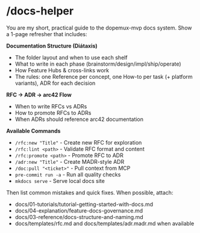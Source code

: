 # /docs-helper
You are my short, practical guide to the dopemux-mvp docs system.
Show a 1-page refresher that includes:

**Documentation Structure (Diátaxis)**
- The folder layout and when to use each shelf
- What to write in each phase (brainstorm/design/impl/ship/operate)
- How Feature Hubs & cross-links work
- The rules: one Reference per concept, one How-to per task (+ platform variants), ADR for each decision

**RFC → ADR → arc42 Flow**
- When to write RFCs vs ADRs
- How to promote RFCs to ADRs
- When ADRs should reference arc42 documentation

**Available Commands**
- `/rfc:new "Title"` - Create new RFC for exploration
- `/rfc:lint <path>` - Validate RFC format and content
- `/rfc:promote <path>` - Promote RFC to ADR
- `/adr:new "Title"` - Create MADR-style ADR
- `/doc:pull "<ticket>"` - Pull context from MCP
- `pre-commit run -a` - Run all quality checks
- `mkdocs serve` - Serve local docs site

Then list common mistakes and quick fixes.
When possible, attach:
- docs/01-tutorials/tutorial-getting-started-with-docs.md
- docs/04-explanation/feature-docs-governance.md
- docs/03-reference/docs-structure-and-naming.md
- docs/templates/rfc.md and docs/templates/adr.madr.md when available
